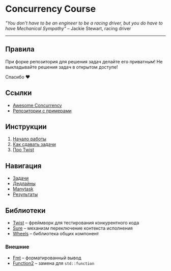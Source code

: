 # Concurrency Course

_"You don't have to be an engineer to be a racing driver, but you do have to have Mechanical Sympathy"_ – Jackie Stewart, racing driver

---

## Правила

При форке репозитория для решения задач делайте его приватным! Не выкладывайте решения задач в открытом доступе!

Спасибо ❤️

## Ссылки

- [Awesome Concurrency](https://gitlab.com/Lipovsky/awesome-concurrency)
- [Репозитории с примерами](https://gitlab.com/l2288)

## Инструкции

1) [Начало работы](docs/setup.md)
2) [Как сдавать задачи](docs/ci.md)
3) [Про Twist](docs/twist.md)

## Навигация

- [Задачи](/tasks)
- [Дедлайны](/deadlines)
- [Manytask](http://concurrency-course.cc/)
- [Результаты](https://docs.google.com/spreadsheets/d/1jwIqnhV3L_q186vciDA0MwO9iam-swf7KnUgaf28aRk/edit?usp=sharing)

## Библиотеки

- [Twist](https://gitlab.com/Lipovsky/twist) – фреймворк для тестирования конкурентного кода
- [Sure](https://gitlab.com/Lipovsky/sure) – механизм переключение контекста исполнения
- [Wheels](https://gitlab.com/Lipovsky/wheels) – библиотека общих компонент

### Внешние
- [Fmt](https://github.com/fmtlib/fmt) – форматированный вывод
- [Function2](https://github.com/Naios/function2) – замена для `std::function`